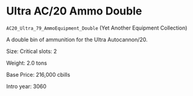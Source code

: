 # Ultra AC/20 Ammo Double

`AC20_Ultra_79_AmmoEquipment_Double` (Yet Another Equipment Collection)

A double bin of ammunition for the Ultra Autocannon/20.

Size: Critical slots: 2

Weight: 2.0 tons

Base Price: 216,000 cbills

Intro year: 3060

